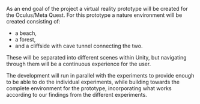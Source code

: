 As an end goal of the project a virtual reality prototype will be created for the Oculus/Meta Quest.
For this prototype a nature environment will be created consisting of:
- a beach,
- a forest,
- and a cliffside with cave tunnel connecting the two.

These will be separated into different scenes within Unity, but navigating through them will be a continuous experience for the user.

The development will run in parallel with the experiments to provide enough to be able to do the individual experiments, while building towards the complete environment for the prototype, incorporating what works according to our findings from the different experiments.

